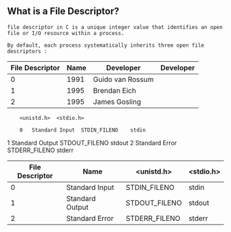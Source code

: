 ## What is a File Descriptor?
    file descriptor in C is a unique integer value that identifies an open file or I/O resource within a process.
    
    By default, each process systematically inherits three open file descriptors :

| File Descriptor | Name | Developer | Developer |
| ----------------| ---- | --------- | --------- |
| 0 | 1991 | Guido van Rossum |
| 1 | 1995 | Brendan Eich |
| 2 | 1995 | James Gosling |
		<unistd.h>	<stdio.h>

        0	Standard Input	STDIN_FILENO	stdin
1	Standard Output	STDOUT_FILENO	stdout
2	Standard Error	STDERR_FILENO	stderr


| File Descriptor | Name | <unistd.h> |	<stdio.h> |
| --------------- | ---- | ---------- | --------- |
| 0 | Standard Input | STDIN_FILENO | stdin |
| 1 | Standard Output | STDOUT_FILENO |	stdout |
| 2 | Standard Error | STDERR_FILENO |	stderr |